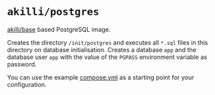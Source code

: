 # `akilli/postgres`

[akilli/base](../base) based PostgreSQL image.

Creates the directory `/init/postgres` and executes all `*.sql` files in this directory on database initialisation.
Creates a database `app` and the database user `app` with the value of the `PGPASS` environment variable as password.

You can use the example [compose.yml](compose.yml) as a starting point for your configuration.
